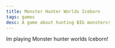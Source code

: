 ```yaml
---
title: Monster Hunter Worlds Iceborn
tags: games
desc: A game about hunting BIG monsters!
---
```



Im playing Monster hunter worlds Iceborn!